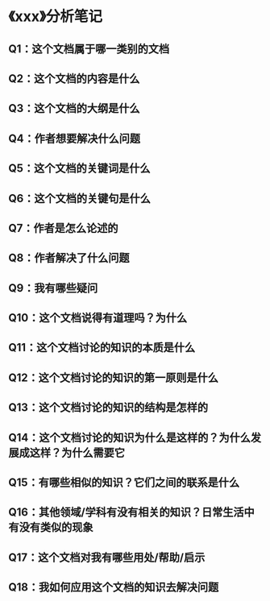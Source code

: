 # 《xxx》分析笔记

## Q1：这个文档属于哪一类别的文档

## Q2：这个文档的内容是什么

## Q3：这个文档的大纲是什么

## Q4：作者想要解决什么问题

## Q5：这个文档的关键词是什么

## Q6：这个文档的关键句是什么

## Q7：作者是怎么论述的

## Q8：作者解决了什么问题

## Q9：我有哪些疑问

## Q10：这个文档说得有道理吗？为什么

## Q11：这个文档讨论的知识的本质是什么

## Q12：这个文档讨论的知识的第一原则是什么

## Q13：这个文档讨论的知识的结构是怎样的

## Q14：这个文档讨论的知识为什么是这样的？为什么发展成这样？为什么需要它

## Q15：有哪些相似的知识？它们之间的联系是什么

## Q16：其他领域/学科有没有相关的知识？日常生活中有没有类似的现象

## Q17：这个文档对我有哪些用处/帮助/启示

## Q18：我如何应用这个文档的知识去解决问题
